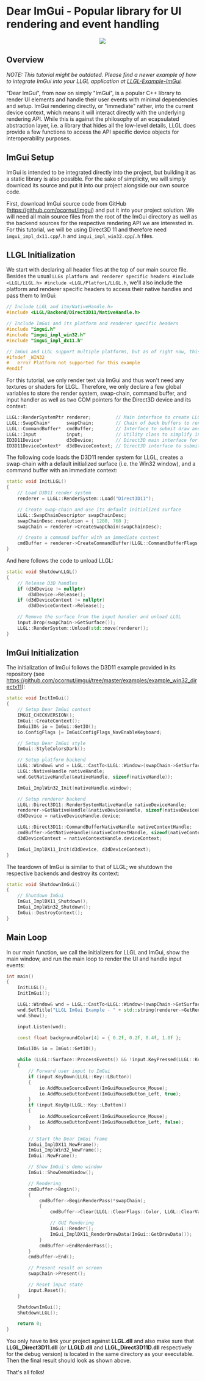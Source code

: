 # Dear ImGui - Popular library for UI rendering and event handling

<p align="center"><img src="LLGL_ImGui_Example.png"/></p>

## Overview

*NOTE: This tutorial might be outdated. Please find a newer example of how to integrate ImGui into your LLGL application at [LLGL-Example-ImGui](https://github.com/LukasBanana/LLGL-Example-ImGui).*

"Dear ImGui", from now on simply "ImGui", is a popular C++ library to render UI elements and handle their user events with minimal dependencies and setup.
ImGui rendering directly, or "immediate" rather, into the current device context, which means it will interact directly with the underlying rendering API.
While this is against the philosophy of an ecapsulated abstraction layer, i.e. a library that hides all the low-level details,
LLGL does provide a few functions to access the API specific device objects for interoperability purposes.

## ImGui Setup

ImGui is intended to be integrated directly into the project, but building it as a static library is also possible.
For the sake of simplicity, we will simply download its source and put it into our project alongside our own source code.

First, download ImGui source code from GitHub (https://github.com/ocornut/imgui) and put it into your project solution.
We will need all main source files from the root of the ImGui directory as well as the backend sources for the respective rendering API we are interested in.
For this tutorial, we will be using Direct3D 11 and therefore need `imgui_impl_dx11.cpp`/`.h` and `imgui_impl_win32.cpp`/`.h` files.

## LLGL Initialization

We start with declaring all header files at the top of our main source file.
Besides the usual `LLGs platform and renderer specific headers
#include <LLGL/LLGL.h>
#include <LLGL/PlatforL/LLGL.h`, we'll also include the platform and renderer specific headers to access their native handles and pass them to ImGui:
```cpp
// Include LLGL and itm/NativeHandle.h>
#include <LLGL/Backend/Direct3D11/NativeHandle.h>

// Include ImGui and its platform and renderer specific headers
#include "imgui.h"
#include "imgui_impl_win32.h"
#include "imgui_impl_dx11.h"

// ImGui and LLGL support multiple platforms, but as of right now, this tutorial is only written for Microsoft Windows.
#ifndef _WIN32
#   error Platform not supported for this example
#endif
```

For this tutorial, we only render text via ImGui and thus won't need any textures or shaders for LLGL.
Therefore, we only declare a few global variables to store the render system, swap-chain, command buffer,
and input handler as well as two COM pointers for the Direct3D device and its context:
```cpp
LLGL::RenderSystemPtr renderer;         // Main interface to create LLGL objects
LLGL::SwapChain*      swapChain;        // Chain of back buffers to render into and present on the screen
LLGL::CommandBuffer*  cmdBuffer;        // Interface to submit draw and compute commands to the GPU
LLGL::Input           input;            // Utility class to simplify input event handling
ID3D11Device*         d3dDevice;        // Direct3D main interface for object creation (COM pointer)
ID3D11DeviceContext*  d3dDeviceContext; // Direct3D interface to submit draw and compute commands (COM pointer)
```

The following code loads the D3D11 render system for LLGL, creates a swap-chain with a default initialized surface (i.e. the Win32 window), and a command buffer with an immediate context:
```cpp
static void InitLLGL()
{
    // Load D3D11 render system
    renderer = LLGL::RenderSystem::Load("Direct3D11");

    // Create swap-chain and use its default initialized surface
    LLGL::SwapChainDescriptor swapChainDesc;
    swapChainDesc.resolution = { 1280, 768 };
    swapChain = renderer->CreateSwapChain(swapChainDesc);

    // Create a command buffer with an immediate context
    cmdBuffer = renderer->CreateCommandBuffer(LLGL::CommandBufferFlags::ImmediateSubmit);
}
```

And here follows the code to unload LLGL:
```cpp
static void ShutdownLLGL()
{
    // Release D3D handles
    if (d3dDevice != nullptr)
        d3dDevice->Release();
    if (d3dDeviceContext != nullptr)
        d3dDeviceContext->Release();

    // Remove the surface from the input handler and unload LLGL
    input.Drop(swapChain->GetSurface());
    LLGL::RenderSystem::Unload(std::move(renderer));
}
```


## ImGui Initialization

The initialization of ImGui follows the D3D11 example provided in its repository (see https://github.com/ocornut/imgui/tree/master/examples/example_win32_directx11):
```cpp
static void InitImGui()
{
    // Setup Dear ImGui context
    IMGUI_CHECKVERSION();
    ImGui::CreateContext();
    ImGuiIO& io = ImGui::GetIO();
    io.ConfigFlags |= ImGuiConfigFlags_NavEnableKeyboard;

    // Setup Dear ImGui style
    ImGui::StyleColorsDark();

    // Setup platform backend
    LLGL::Window& wnd = LLGL::CastTo<LLGL::Window>(swapChain->GetSurface());
    LLGL::NativeHandle nativeHandle;
    wnd.GetNativeHandle(&nativeHandle, sizeof(nativeHandle));

    ImGui_ImplWin32_Init(nativeHandle.window);

    // Setup renderer backend
    LLGL::Direct3D11::RenderSystemNativeHandle nativeDeviceHandle;
    renderer->GetNativeHandle(&nativeDeviceHandle, sizeof(nativeDeviceHandle));
    d3dDevice = nativeDeviceHandle.device;

    LLGL::Direct3D11::CommandBufferNativeHandle nativeContextHandle;
    cmdBuffer->GetNativeHandle(&nativeContextHandle, sizeof(nativeContextHandle));
    d3dDeviceContext = nativeContextHandle.deviceContext;

    ImGui_ImplDX11_Init(d3dDevice, d3dDeviceContext);
}
```

The teardown of ImGui is similar to that of LLGL; we shutdown the respective backends and destroy its context:
```cpp
static void ShutdownImGui()
{
    // Shutdown ImGui
    ImGui_ImplDX11_Shutdown();
    ImGui_ImplWin32_Shutdown();
    ImGui::DestroyContext();
}
```

## Main Loop

In our main function, we call the initializers for LLGL and ImGui, show the main window, and run the main loop to render the UI and handle input events:
```cpp
int main()
{
    InitLLGL();
    InitImGui();

    LLGL::Window& wnd = LLGL::CastTo<LLGL::Window>(swapChain->GetSurface());
    wnd.SetTitle("LLGL ImGui Example - " + std::string(renderer->GetRendererInfo().rendererName));
    wnd.Show();

    input.Listen(wnd);

    const float backgroundColor[4] = { 0.2f, 0.2f, 0.4f, 1.0f };

    ImGuiIO& io = ImGui::GetIO();

    while (LLGL::Surface::ProcessEvents() && !input.KeyPressed(LLGL::Key::Escape))
    {
        // Forward user input to ImGui
        if (input.KeyDown(LLGL::Key::LButton))
        {
            io.AddMouseSourceEvent(ImGuiMouseSource_Mouse);
            io.AddMouseButtonEvent(ImGuiMouseButton_Left, true);
        }
        if (input.KeyUp(LLGL::Key::LButton))
        {
            io.AddMouseSourceEvent(ImGuiMouseSource_Mouse);
            io.AddMouseButtonEvent(ImGuiMouseButton_Left, false);
        }

        // Start the Dear ImGui frame
        ImGui_ImplDX11_NewFrame();
        ImGui_ImplWin32_NewFrame();
        ImGui::NewFrame();

        // Show ImGui's demo window
        ImGui::ShowDemoWindow();

        // Rendering
        cmdBuffer->Begin();
        {
            cmdBuffer->BeginRenderPass(*swapChain);
            {
                cmdBuffer->Clear(LLGL::ClearFlags::Color, LLGL::ClearValue{ backgroundColor });

                // GUI Rendering
                ImGui::Render();
                ImGui_ImplDX11_RenderDrawData(ImGui::GetDrawData());
            }
            cmdBuffer->EndRenderPass();
        }
        cmdBuffer->End();

        // Present result on screen
        swapChain->Present();

        // Reset input state
        input.Reset();
    }

    ShutdownImGui();
    ShutdownLLGL();

    return 0;
}
```

You only have to link your project against **LLGL.dll** and also make sure that **LLGL_Direct3D11.dll** (or **LLGLD.dll** and **LLGL_Direct3D11D.dll** respectively for the debug version) is located in the same directory as your executable.
Then the final result should look as shown above.

That's all folks!

